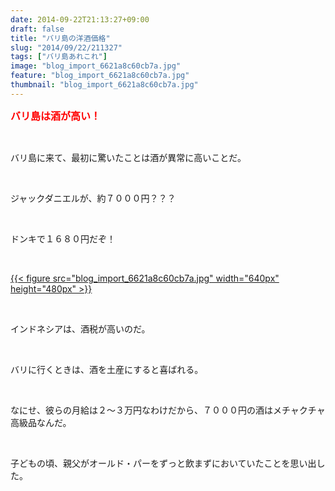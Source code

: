 ```yaml
---
date: 2014-09-22T21:13:27+09:00
draft: false
title: "バリ島の洋酒価格"
slug: "2014/09/22/211327"
tags: ["バリ島あれこれ"]
image: "blog_import_6621a8c60cb7a.jpg"
feature: "blog_import_6621a8c60cb7a.jpg"
thumbnail: "blog_import_6621a8c60cb7a.jpg"
---
```

<p><font color="#ff0000" size="3"><strong>バリ島は酒が高い！</strong></font></p><br/><p>バリ島に来て、最初に驚いたことは酒が異常に高いことだ。</p><br/><p>ジャックダニエルが、約７０００円？？？</p><br/><p>ドンキで１６８０円だぞ！</p><br/><p><a href="blog_import_6621a8c791cb7.jpg">{{< figure src="blog_import_6621a8c60cb7a.jpg" width="640px" height="480px" >}}</a> <br/></p><br/><p>インドネシアは、酒税が高いのだ。</p><br/><p>バリに行くときは、酒を土産にすると喜ばれる。</p><br/><p>なにせ、彼らの月給は２～３万円なわけだから、７０００円の酒はメチャクチャ高級品なんだ。</p><br/><p>子どもの頃、親父がオールド・パーをずっと飲まずにおいていたことを思い出した。</p><br/>

